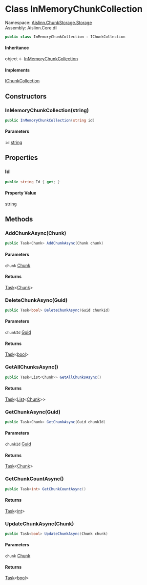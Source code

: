 # <a id="Aislinn_ChunkStorage_Storage_InMemoryChunkCollection"></a> Class InMemoryChunkCollection

Namespace: [Aislinn.ChunkStorage.Storage](Aislinn.ChunkStorage.Storage.md)  
Assembly: Aislinn.Core.dll  

```csharp
public class InMemoryChunkCollection : IChunkCollection
```

#### Inheritance

object ← 
[InMemoryChunkCollection](Aislinn.ChunkStorage.Storage.InMemoryChunkCollection.md)

#### Implements

[IChunkCollection](Aislinn.ChunkStorage.Interfaces.IChunkCollection.md)

## Constructors

### <a id="Aislinn_ChunkStorage_Storage_InMemoryChunkCollection__ctor_System_String_"></a> InMemoryChunkCollection\(string\)

```csharp
public InMemoryChunkCollection(string id)
```

#### Parameters

`id` [string](https://learn.microsoft.com/dotnet/api/system.string)

## Properties

### <a id="Aislinn_ChunkStorage_Storage_InMemoryChunkCollection_Id"></a> Id

```csharp
public string Id { get; }
```

#### Property Value

 [string](https://learn.microsoft.com/dotnet/api/system.string)

## Methods

### <a id="Aislinn_ChunkStorage_Storage_InMemoryChunkCollection_AddChunkAsync_Aislinn_Core_Models_Chunk_"></a> AddChunkAsync\(Chunk\)

```csharp
public Task<Chunk> AddChunkAsync(Chunk chunk)
```

#### Parameters

`chunk` [Chunk](Aislinn.Core.Models.Chunk.md)

#### Returns

 [Task](https://learn.microsoft.com/dotnet/api/system.threading.tasks.task\-1)<[Chunk](Aislinn.Core.Models.Chunk.md)\>

### <a id="Aislinn_ChunkStorage_Storage_InMemoryChunkCollection_DeleteChunkAsync_System_Guid_"></a> DeleteChunkAsync\(Guid\)

```csharp
public Task<bool> DeleteChunkAsync(Guid chunkId)
```

#### Parameters

`chunkId` [Guid](https://learn.microsoft.com/dotnet/api/system.guid)

#### Returns

 [Task](https://learn.microsoft.com/dotnet/api/system.threading.tasks.task\-1)<[bool](https://learn.microsoft.com/dotnet/api/system.boolean)\>

### <a id="Aislinn_ChunkStorage_Storage_InMemoryChunkCollection_GetAllChunksAsync"></a> GetAllChunksAsync\(\)

```csharp
public Task<List<Chunk>> GetAllChunksAsync()
```

#### Returns

 [Task](https://learn.microsoft.com/dotnet/api/system.threading.tasks.task\-1)<[List](https://learn.microsoft.com/dotnet/api/system.collections.generic.list\-1)<[Chunk](Aislinn.Core.Models.Chunk.md)\>\>

### <a id="Aislinn_ChunkStorage_Storage_InMemoryChunkCollection_GetChunkAsync_System_Guid_"></a> GetChunkAsync\(Guid\)

```csharp
public Task<Chunk> GetChunkAsync(Guid chunkId)
```

#### Parameters

`chunkId` [Guid](https://learn.microsoft.com/dotnet/api/system.guid)

#### Returns

 [Task](https://learn.microsoft.com/dotnet/api/system.threading.tasks.task\-1)<[Chunk](Aislinn.Core.Models.Chunk.md)\>

### <a id="Aislinn_ChunkStorage_Storage_InMemoryChunkCollection_GetChunkCountAsync"></a> GetChunkCountAsync\(\)

```csharp
public Task<int> GetChunkCountAsync()
```

#### Returns

 [Task](https://learn.microsoft.com/dotnet/api/system.threading.tasks.task\-1)<[int](https://learn.microsoft.com/dotnet/api/system.int32)\>

### <a id="Aislinn_ChunkStorage_Storage_InMemoryChunkCollection_UpdateChunkAsync_Aislinn_Core_Models_Chunk_"></a> UpdateChunkAsync\(Chunk\)

```csharp
public Task<bool> UpdateChunkAsync(Chunk chunk)
```

#### Parameters

`chunk` [Chunk](Aislinn.Core.Models.Chunk.md)

#### Returns

 [Task](https://learn.microsoft.com/dotnet/api/system.threading.tasks.task\-1)<[bool](https://learn.microsoft.com/dotnet/api/system.boolean)\>

